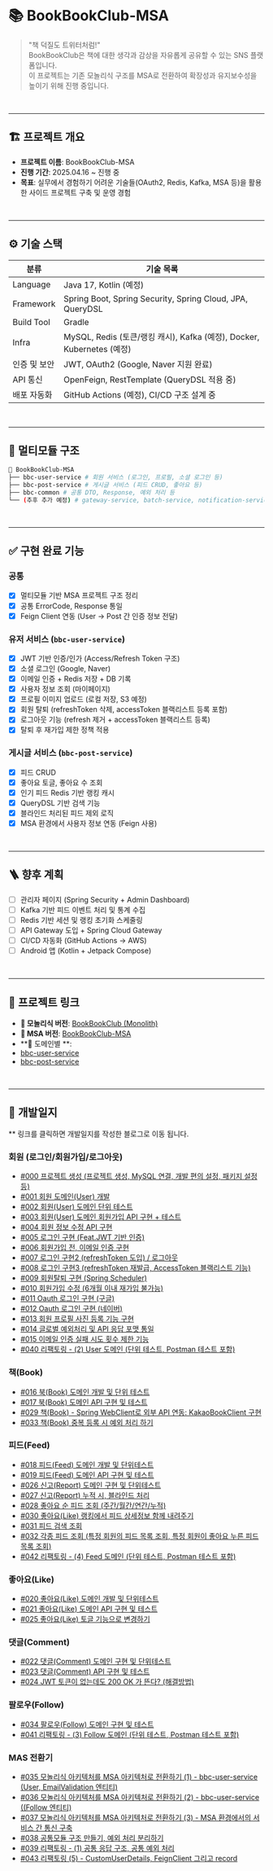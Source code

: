 # 📚 BookBookClub-MSA

> "책 덕질도 트위터처럼!"  
> BookBookClub은 책에 대한 생각과 감상을 자유롭게 공유할 수 있는 SNS 플랫폼입니다.  
> 이 프로젝트는 기존 모놀리식 구조를 MSA로 전환하여 확장성과 유지보수성을 높이기 위해 진행 중입니다.

<br>

----

## 🏗️ 프로젝트 개요

- **프로젝트 이름**: BookBookClub-MSA
- **진행 기간**: 2025.04.16 ~ 진행 중
- **목표**: 실무에서 경험하기 어려운 기술들(OAuth2, Redis, Kafka, MSA 등)을 활용한 사이드 프로젝트 구축 및 운영 경험

<br>

----


## ⚙️ 기술 스택

| 분류           | 기술 목록                                                                 |
|----------------|--------------------------------------------------------------------------|
| Language       | Java 17, Kotlin (예정)                                                   |
| Framework      | Spring Boot, Spring Security, Spring Cloud, JPA, QueryDSL                |
| Build Tool     | Gradle                                                                   |
| Infra          | MySQL, Redis (토큰/랭킹 캐시), Kafka (예정), Docker, Kubernetes (예정)   |
| 인증 및 보안   | JWT, OAuth2 (Google, Naver 지원 완료)                                     |
| API 통신       | OpenFeign, RestTemplate (QueryDSL 적용 중)                               |
| 배포 자동화     | GitHub Actions (예정), CI/CD 구조 설계 중                                |

<br>

----

## 🧱 멀티모듈 구조

```bash
📁 BookBookClub-MSA
├── bbc-user-service # 회원 서비스 (로그인, 프로필, 소셜 로그인 등)
├── bbc-post-service # 게시글 서비스 (피드 CRUD, 좋아요 등)
├── bbc-common # 공통 DTO, Response, 예외 처리 등
└── (추후 추가 예정) # gateway-service, batch-service, notification-service 등
```

<br>

----


## ✅ 구현 완료 기능

### 공통
- [x] 멀티모듈 기반 MSA 프로젝트 구조 정리
- [x] 공통 ErrorCode, Response 통일
- [x] Feign Client 연동 (User → Post 간 인증 정보 전달)

### 유저 서비스 (`bbc-user-service`)
- [x] JWT 기반 인증/인가 (Access/Refresh Token 구조)
- [x] 소셜 로그인 (Google, Naver)
- [x] 이메일 인증 + Redis 저장 + DB 기록
- [x] 사용자 정보 조회 (마이페이지)
- [x] 프로필 이미지 업로드 (로컬 저장, S3 예정)
- [x] 회원 탈퇴 (refreshToken 삭제, accessToken 블랙리스트 등록 포함)
- [x] 로그아웃 기능 (refresh 제거 + accessToken 블랙리스트 등록)
- [x] 탈퇴 후 재가입 제한 정책 적용

### 게시글 서비스 (`bbc-post-service`)
- [x] 피드 CRUD
- [x] 좋아요 토글, 좋아요 수 조회
- [x] 인기 피드 Redis 기반 랭킹 캐시
- [x] QueryDSL 기반 검색 기능
- [x] 블라인드 처리된 피드 제외 로직
- [x] MSA 환경에서 사용자 정보 연동 (Feign 사용)

<br>

----

## 🪜 향후 계획

- [ ] 관리자 페이지 (Spring Security + Admin Dashboard)
- [ ] Kafka 기반 피드 이벤트 처리 및 통계 수집
- [ ] Redis 기반 세션 및 랭킹 초기화 스케줄링
- [ ] API Gateway 도입 + Spring Cloud Gateway
- [ ] CI/CD 자동화 (GitHub Actions → AWS)
- [ ] Android 앱 (Kotlin + Jetpack Compose)

<br>

----

## 📌 프로젝트 링크

- **🧱 모놀리식 버전**: [BookBookClub (Monolith)](https://github.com/ddururiiiiiii/bookbookclub)
- **📁 MSA 버전**: [BookBookClub-MSA](https://github.com/ddururiiiiiii/BookBookClub-MSA)
- **📄 도메인별 **:
-   [bbc-user-service](https://github.com/ddururiiiiiii/bbc-user-service)
-   [bbc-post-service](https://github.com/ddururiiiiiii/bbc-post-service)


<br>

----

## 📕 개발일지
** 링크를 클릭하면 개발일지를 작성한 블로그로 이동 됩니다.

### 회원 (로그인/회원가입/로그아웃)
- [#000 프로젝트 생성 (프로젝트 생성, MySQL 연결, 개발 편의 설정, 패키지 설정 등)](https://ddururiiiiiii.tistory.com/598)
- [#001 회원 도메인(User) 개발](https://ddururiiiiiii.tistory.com/604)
- [#002 회원(User) 도메인 단위 테스트](https://ddururiiiiiii.tistory.com/605)
- [#003 회원(User) 도메인 회원가입 API 구현 + 테스트](https://ddururiiiiiii.tistory.com/608)
- [#004 회원 정보 수정 API 구현](https://ddururiiiiiii.tistory.com/610)
- [#005 로그인 구현 (Feat.JWT 기반 인증)](https://ddururiiiiiii.tistory.com/611)
- [#006 회원가입 전, 이메일 인증 구현](https://ddururiiiiiii.tistory.com/613)
- [#007 로그인 구현2 (refreshToken 도입) / 로그아웃](https://ddururiiiiiii.tistory.com/614)
- [#008 로그인 구현3 (refreshToken 재발급, AccessToken 블랙리스트 기능)](https://ddururiiiiiii.tistory.com/615)
- [#009 회원탈퇴 구현 (Spring Scheduler)](https://ddururiiiiiii.tistory.com/616)
- [#010 회원가입 수정 (6개월 이내 재가입 불가능)](https://ddururiiiiiii.tistory.com/617)
- [#011 Oauth 로그인 구현 (구글)](https://ddururiiiiiii.tistory.com/618)
- [#012 Oauth 로그인 구현 (네이버)](https://ddururiiiiiii.tistory.com/619)
- [#013 회원 프로필 사진 등록 기능 구현](https://ddururiiiiiii.tistory.com/620)
- [#014 글로벌 예외처리 및 API 응답 포맷 통일](https://ddururiiiiiii.tistory.com/621)
- [#015 이메일 인증 실패 시도 횟수 제한 기능](https://ddururiiiiiii.tistory.com/623)
- [#040 리팩토링 - (2) User 도메인 (단위 테스트, Postman 테스트 포함)](https://ddururiiiiiii.tistory.com/676)

### 책(Book)
- [#016 북(Book) 도메인 개발 및 단위 테스트](https://ddururiiiiiii.tistory.com/637)
- [#017 북(Book) 도메인 API 구현 및 테스트](https://ddururiiiiiii.tistory.com/639)
- [#029 책(Book) - Spring WebClient로 외부 API 연동: KakaoBookClient 구현](https://ddururiiiiiii.tistory.com/653)
- [#033 책(Book) 중복 등록 시 예외 처리 하기](https://ddururiiiiiii.tistory.com/658)

### 피드(Feed)
- [#018 피드(Feed) 도메인 개발 및 단위테스트](https://ddururiiiiiii.tistory.com/640)
- [#019 피드(Feed) 도메인 API 구현 및 테스트](https://ddururiiiiiii.tistory.com/641)
- [#026 신고(Report) 도메인 구현 및 단위테스트](https://ddururiiiiiii.tistory.com/650)
- [#027 신고(Report) 누적 시, 블라인드 처리](https://ddururiiiiiii.tistory.com/651)
- [#028 좋아요 순 피드 조회 (주간/월간/연간/누적)](https://ddururiiiiiii.tistory.com/652)
- [#030 좋아요(Like) 랭킹에서 피드 상세정보 함께 내려주기](https://ddururiiiiiii.tistory.com/654)
- [#031 피드 검색 조회](https://ddururiiiiiii.tistory.com/656)
- [#032 각종 피드 조회 (특정 회원의 피드 목록 조회, 특정 회원이 좋아요 누른 피드 목록 조회)](https://ddururiiiiiii.tistory.com/657)
- [#042 리팩토링 - (4) Feed 도메인 (단위 테스트, Postman 테스트 포함)](https://ddururiiiiiii.tistory.com/680)

### 좋아요(Like)
- [#020 좋아요(Like) 도메인 개발 및 단위테스트](https://ddururiiiiiii.tistory.com/642)
- [#021 좋아요(Like) 도메인 API 구현 및 테스트](https://ddururiiiiiii.tistory.com/643)
- [#025 좋아요(Like) 토글 기능으로 변경하기](https://ddururiiiiiii.tistory.com/648)

### 댓글(Comment)
- [#022 댓글(Comment) 도메인 구현 및 단위테스트](https://ddururiiiiiii.tistory.com/644)
- [#023 댓글(Comment) API 구현 및 테스트](https://ddururiiiiiii.tistory.com/645)
- [#024 JWT 토큰이 없는데도 200 OK 가 뜬다? (해결방법)](https://ddururiiiiiii.tistory.com/646)

### 팔로우(Follow)
- [#034 팔로우(Follow) 도메인 구현 및 테스트](https://ddururiiiiiii.tistory.com/659)
- [#041 리팩토링 - (3) Follow 도메인 (단위 테스트, Postman 테스트 포함)](https://ddururiiiiiii.tistory.com/679)

### MAS 전환기
- [#035 모놀리식 아키텍처를 MSA 아키텍처로 전환하기 (1) - bbc-user-service (User, EmailValidation 엔티티)
](https://ddururiiiiiii.tistory.com/662)
- [#036 모놀리식 아키텍처를 MSA 아키텍처로 전환하기 (2) - bbc-user-service ((Follow 엔티티)](https://ddururiiiiiii.tistory.com/665)
- [#037 모놀리식 아키텍처를 MSA 아키텍처로 전환하기 (3) - MSA 환경에서의 서비스 간 통신 구축](https://ddururiiiiiii.tistory.com/673)
- [#038 공통모듈 구조 만들기, 예외 처리 분리하기](https://ddururiiiiiii.tistory.com/674)
- [#039 리팩토링 - (1) 공통 응답 구조, 공통 예외 처리](https://ddururiiiiiii.tistory.com/675)
- [#043 리팩토링 (5) - CustomUserDetails, FeignClient 그리고 record](https://ddururiiiiiii.tistory.com/681)